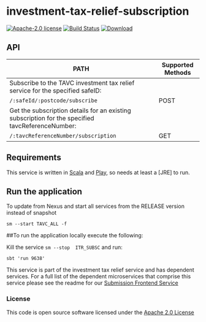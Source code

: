 # investment-tax-relief-subscription

[![Apache-2.0 license](http://img.shields.io/badge/license-Apache-brightgreen.svg)](http://www.apache.org/licenses/LICENSE-2.0.html) [![Build Status](https://travis-ci.org/hmrc/investment-tax-relief-subscription.svg?branch=master)](https://travis-ci.org/hmrc/investment-tax-relief-subscription) [ ![Download](https://api.bintray.com/packages/hmrc/releases/investment-tax-relief-subscription/images/download.svg) ](https://bintray.com/hmrc/releases/investment-tax-relief-subscription/_latestVersion)


API
----

| PATH | Supported Methods |
|------|-------------------|
|Subscribe to the TAVC investment tax relief service for the specified safeID:|
|```/:safeId/:postcode/subscribe ``` | POST |
|Get the subscription details for an existing subscription for the specified tavcReferenceNumber:|
|```/:tavcReferenceNumber/subscription``` | GET |


Requirements
------------

This service is written in [Scala](http://www.scala-lang.org/) and [Play](http://playframework.com/), so needs at least a [JRE] to run.


## Run the application


To update from Nexus and start all services from the RELEASE version instead of snapshot

```
sm --start TAVC_ALL -f
```

 
##To run the application locally execute the following:

Kill the service ```sm --stop  ITR_SUBSC``` and run:
```
sbt 'run 9638'
```

This service is part of the investment tax relief service and has dependent services.
For a full list of the dependent microservices that comprise this service please see the readme for our [Submission Frontend Service](https://github.com/hmrc/investment-tax-relief-submission-frontend/)


### License

This code is open source software licensed under the [Apache 2.0 License]("http://www.apache.org/licenses/LICENSE-2.0.html")

